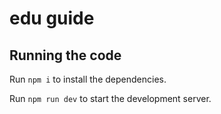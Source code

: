 
  # edu guide


  ## Running the code

  Run `npm i` to install the dependencies.

  Run `npm run dev` to start the development server.
  
